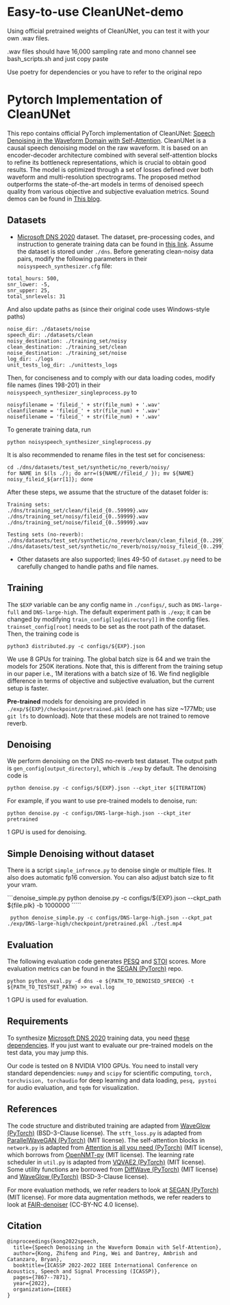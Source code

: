 # Easy-to-use CleanUNet-demo

Using official pretrained weights of CleanUNet, you can test it with your own .wav files.

.wav files should have 16,000 sampling rate and mono channel
see bash_scripts.sh and just copy paste

Use poetry for dependencies or you have to refer to the original repo




# Pytorch Implementation of CleanUNet

This repo contains official PyTorch implementation of CleanUNet: [Speech Denoising in the Waveform Domain with Self-Attention](https://arxiv.org/abs/2202.07790). CleanUNet is a causal speech denoising
model on the raw waveform. It is based
on an encoder-decoder architecture combined with several
self-attention blocks to refine its bottleneck representations,
which is crucial to obtain good results. The model is optimized
through a set of losses defined over both waveform and multi-resolution spectrograms. The proposed method outperforms
the state-of-the-art models in terms of denoised speech quality
from various objective and subjective evaluation metrics. Sound demos can be found in [This blog](https://nv-adlr.github.io/projects/cleanunet/).

## Datasets

- [Microsoft DNS 2020](https://arxiv.org/ftp/arxiv/papers/2005/2005.13981.pdf) dataset. The dataset, pre-processing codes, and instruction to generate training data can be found in [this link](https://github.com/microsoft/DNS-Challenge/tree/interspeech2020/master). Assume the dataset is stored under ``./dns``. Before generating clean-noisy data pairs, modify the following parameters in their ``noisyspeech_synthesizer.cfg`` file:

```
total_hours: 500, 
snr_lower: -5, 
snr_upper: 25, 
total_snrlevels: 31
```

And also update paths as (since their original code uses Windows-style paths)

```
noise_dir: ./datasets/noise
speech_dir: ./datasets/clean
noisy_destination: ./training_set/noisy
clean_destination: ./training_set/clean
noise_destination: ./training_set/noise
log_dir: ./logs
unit_tests_log_dir: ./unittests_logs
```

Then, for conciseness and to comply with our data loading codes, modify file names (lines 198-201) in their ``noisyspeech_synthesizer_singleprocess.py`` to

```
noisyfilename = 'fileid_' + str(file_num) + '.wav'
cleanfilename = 'fileid_' + str(file_num) + '.wav'
noisefilename = 'fileid_' + str(file_num) + '.wav'
```

To generate training data, run

```
python noisyspeech_synthesizer_singleprocess.py
```

It is also recommended to rename files in the test set for conciseness:

```
cd ./dns/datasets/test_set/synthetic/no_reverb/noisy/
for NAME in $(ls ./); do arr=(${NAME//fileid_/ }); mv ${NAME} noisy_fileid_${arr[1]}; done 
```

After these steps, we assume that the structure of the dataset folder is:

```
Training sets: 
./dns/training_set/clean/fileid_{0..59999}.wav
./dns/training_set/noisy/fileid_{0..59999}.wav
./dns/training_set/noise/fileid_{0..59999}.wav

Testing sets (no-reverb):
./dns/datasets/test_set/synthetic/no_reverb/clean/clean_fileid_{0..299}.wav
./dns/datasets/test_set/synthetic/no_reverb/noisy/noisy_fileid_{0..299}.wav
```

- Other datasets are also supported; lines 49-50 of ``dataset.py`` need to be carefully changed to handle paths and file names.

## Training

The ``$EXP`` variable can be any config name in ``./configs/``, such as ``DNS-large-full`` and ``DNS-large-high``. The default experiment path is ``./exp``; it can be changed by modifying ``train_config[log[directory]]`` in the config files. ``trainset_config[root]`` needs to be set as the root path of the dataset. Then, the training code is

``python3 distributed.py -c configs/${EXP}.json``

We use 8 GPUs for training. The global batch size is 64 and we train the models for 250K iterations. Note that, this is different from the training setup in our paper i.e., 1M iterations with a batch size of 16. We find negligible difference in terms of objective and subjective evaluation, but the current setup is faster.

**Pre-trained** models for denoising are provided in ``./exp/${EXP}/checkpoint/pretrained.pkl`` (each one has size ~177Mb; use ``git lfs`` to download). Note that these models are not trained to remove reverb.

## Denoising

We perform denoising on the DNS no-reverb test dataset. The output path is ``gen_config[output_directory]``, which is ``./exp`` by default. The denoising code is

``python denoise.py -c configs/${EXP}.json --ckpt_iter ${ITERATION}``

For example, if you want to use pre-trained models to denoise, run:

``python denoise.py -c configs/DNS-large-high.json --ckpt_iter pretrained``

1 GPU is used for denoising.

## Simple Denoising without dataset

There is a script `simple_infrence.py` to denoise single or multiple files. It also does automatic fp16 conversion. You can also adjust batch size to fit your vram.

```denoise_simple.py python denoise.py -c configs/${EXP}.json --ckpt_path ${file.plk} -b 1000000 `<you file list here>````

``` python denoise_simple.py -c configs/DNS-large-high.json --ckpt_pat ./exp/DNS-large-high/checkpoint/pretrained.pkl ./test.mp4```

## Evaluation

The following evaluation code generates [PESQ](https://www.itu.int/rec/T-REC-P.862) and [STOI](https://ceestaal.nl/code/) scores. More evaluation metrics can be found in the [SEGAN (PyTorch)](https://github.com/santi-pdp/segan_pytorch) repo.

``python python_eval.py -d dns -e ${PATH_TO_DENOISED_SPEECH} -t ${PATH_TO_TESTSET_PATH} >> eval.log``

1 GPU is used for evaluation.

## Requirements

To synthesize [Microsoft DNS 2020](https://arxiv.org/ftp/arxiv/papers/2005/2005.13981.pdf) training data, you need [these dependencies](https://github.com/microsoft/DNS-Challenge/blob/interspeech2020/master/requirements.txt). If you just want to evaluate our pre-trained models on the test data, you may jump this.

Our code is tested on 8 NVIDIA V100 GPUs. You need to install very standard dependencies: ``numpy`` and ``scipy`` for scientific computing, ``torch, torchvision, torchaudio`` for deep learning and data loading, ``pesq, pystoi`` for audio evaluation, and ``tqdm`` for visualization.

## References

The code structure and distributed training are adapted from [WaveGlow (PyTorch)](https://github.com/NVIDIA/waveglow) (BSD-3-Clause license). The ``stft_loss.py`` is adapted from [ParallelWaveGAN (PyTorch)](https://github.com/kan-bayashi/ParallelWaveGAN) (MIT license). The self-attention blocks in ``network.py`` is adapted from [Attention is all you need (PyTorch)](https://github.com/jadore801120/attention-is-all-you-need-pytorch) (MIT license), which borrows from [OpenNMT-py](https://github.com/OpenNMT/OpenNMT-py) (MIT license). The learning rate scheduler in ``util.py`` is adapted from [VQVAE2 (PyTorch)](https://github.com/rosinality/vq-vae-2-pytorch) (MIT license). Some utility functions are borrowed from [DiffWave (PyTorch)](https://github.com/philsyn/DiffWave-Vocoder) (MIT license) and [WaveGlow (PyTorch)](https://github.com/NVIDIA/waveglow) (BSD-3-Clause license).

For more evaluation methods, we refer readers to look at [SEGAN (PyTorch)](https://github.com/santi-pdp/segan_pytorch/blob/master/segan/utils.py) (MIT license). For more data augmentation methods, we refer readers to look at [FAIR-denoiser](https://github.com/facebookresearch/denoiser/blob/main/denoiser/augment.py) (CC-BY-NC 4.0 license).

## Citation

```
@inproceedings{kong2022speech,
  title={Speech Denoising in the Waveform Domain with Self-Attention},
  author={Kong, Zhifeng and Ping, Wei and Dantrey, Ambrish and Catanzaro, Bryan},
  booktitle={ICASSP 2022-2022 IEEE International Conference on Acoustics, Speech and Signal Processing (ICASSP)},
  pages={7867--7871},
  year={2022},
  organization={IEEE}
}
```
